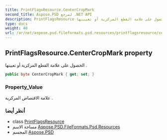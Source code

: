 ```yaml
---
title: PrintFlagsResource.CenterCropMark
second_title: Aspose.PSD لمرجع .NET API
description: PrintFlagsResource ملكية. الحصول على علامة القطع المركزية أو تعيينها .
type: docs
weight: 40
url: /ar/net/aspose.psd.fileformats.psd.resources/printflagsresource/centercropmark/
---
```

## PrintFlagsResource.CenterCropMark property

الحصول على علامة القطع المركزية أو تعيينها .

```csharp
public byte CenterCropMark { get; set; }
```

### Property_Value

علامة الاقتصاص المركزية .

### أنظر أيضا

* class [PrintFlagsResource](../)
* مساحة الاسم [Aspose.PSD.FileFormats.Psd.Resources](../../printflagsresource/)
* المجسم [Aspose.PSD](../../../)


